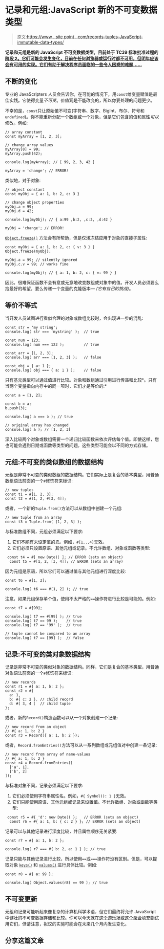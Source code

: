 # 记录和元组:JavaScript 新的不可变数据类型

> 原文:[https://www . site point . com/records-tuples-JavaScript-immutable-data-types/](https://www.sitepoint.com/records-tuples-javascript-immutable-data-types/)

**记录和元组是新的 JavaScript 不可变数据类型，目前处于 TC39 标准批准过程的[阶段 2。它们可能会发生变化，目前在任何浏览器或运行时都不可用，但明年应该会有可用的实现。它们有助于解决程序员面临的一些令人困惑的难题……](https://github.com/tc39/proposal-record-tuple)**

## 不断的变化

专业的 JavaScripters 人员会告诉你，在可能的情况下，用`const`给变量赋值是最佳实践。它使得变量*不可变*。价值观是不能改变的，所以你要处理的问题更少。

不幸的是，`const`只让原始值不可变(字符串、数字、BigInt、布尔、符号和`undefined`)。你不能重新分配一个数组或一个对象，但是它们包含的值和属性*可以*修改。例如:

```
// array constant
const myArray = [1, 2, 3];

// change array values
myArray[0] = 99;
myArray.push(42);

console.log(myArray); // [ 99, 2, 3, 42 ]

myArray = 'change'; // ERROR! 
```

类似地，对于对象:

```
// object constant
const myObj = { a: 1, b: 2, c: 3 }

// change object properties
myObj.a = 99;
myObj.d = 42;

console.log(myObj); // { a:99 ,b:2, ,c:3, ,d:42 }

myObj = 'change'; // ERROR! 
```

[`Object.freeze()`](https://developer.mozilla.org/Web/JavaScript/Reference/Global_Objects/Object/freeze) 方法会有所帮助，但是仅浅冻结应用于对象的直接子属性:

```
const myObj = { a: 1, b: 2, c: { v: 3 } }
Object.freeze(myObj);

myObj.a = 99; // silently ignored
myObj.c.v = 99; // works fine

console.log(myObj); // { a: 1, b: 2, c: { v: 99 } } 
```

因此，很难保证函数不会有意或无意地改变数组或对象中的值。开发人员必须要么抱最好的希望，要么传递一个变量的克隆版本— *(它有自己的挑战)*。

## 等价不等式

当开发人员试图进行看似合理的对象或数组比较时，会出现进一步的混乱:

```
const str = 'my string';
console.log( str === 'mystring' );  // true

const num = 123;
console.log( num === 123 );         // true

const arr = [1, 2, 3];
console.log( arr === [1, 2, 3] );   // false

const obj = { a: 1 };
console.log( obj === { a: 1 } );    // false 
```

只有基元类型可以通过值进行比较。对象和数组通过引用进行传递和比较*。只有当两个变量指向内存中的同一项时，它们才是等价的:*

```
const a = [1, 2];

const b = a;
b.push(3);

console.log( a === b ); // true

// original array has changed
console.log( a ); // [1, 2, 3] 
```

深入比较两个对象或数组需要一个递归比较函数来依次评估每个值。即使这样，您也可能会遇到日期或函数等类型的问题，这些类型可能会以不同的方式存储。

## 元组:不可变的类似数组的数据结构

元组是非常不可变的类似数组的数据结构。它们实际上是复合的基本类型，用普通数组语法前面的一个`#`修饰符来标识:

```
// new tuples
const t1 = #[1, 2, 3];
const t2 = #[1, 2, #[3, 4]]; 
```

或者，一个新的`Tuple.from()`方法可以从数组中创建一个元组:

```
// new tuple from an array
const t3 = Tuple.from( [1, 2, 3] ); 
```

与标准数组不同，元组必须满足以下要求:

1.  它们不能有未设定值的*孔*。例如，`#[1,,,4]`无效。
2.  它们必须只设置原语、其他元组或记录。不允许数组、对象或函数等类型:

```
 const t4 = #[ new Date() ]; // ERROR (sets an object)
  const t5 = #[1, 2, [3, 4]]; // ERROR (sets an array) 
```

因为元组是原语，所以它们可以通过值与其他元组进行深度比较:

```
const t6 = #[1, 2];

console.log( t6 === #[1, 2] ); // true 
```

注意，如果元组保存单个值，使用不太严格的`==`操作符进行比较是可能的。例如:

```
const t7 = #[99];

console.log( t7 == #[99] ); // true
console.log( t7 == 99 );    // true
console.log( t7 == '99' );  // true

// tuple cannot be compared to an array
console.log( t7 == [99] );  // false 
```

## 记录:不可变的类对象数据结构

记录是非常不可变的类似对象的数据结构。同样，它们是复合的基本类型，用普通对象语法前面的一个`#`修饰符来标识:

```
// new records
const r1 = #{ a: 1, b: 2 };
const r2 = #{
  a: 1,
  b: #{ c: 2 }, // child record
  d: #[ 3, 4 ]  // child tuple
}; 
```

或者，新的`Record()`构造函数可以从一个对象创建一个记录:

```
// new record from an object
// #{ a: 1, b: 2 }
const r3 = Record({ a: 1, b: 2 }); 
```

或者，`Record.fromEntries()`方法可以从一系列数组或元组值对中创建一条记录:

```
// new record from array of name-values
// #{ a: 1, b: 2 }
const r4 = Record.fromEntries([
  ['a', 1],
  ['b', 2]
]); 
```

与标准对象不同，记录必须满足以下要求:

1.  它们必须使用字符串属性名。例如，`#{ Symbol(): 1 }`无效。
2.  它们只能使用原语、其他元组或记录来设置值。不允许数组、对象或函数等类型:

```
 const r5 = #{ 'd': new Date() };   // ERROR (sets an object)
  const r6 = #{ a: 1, b: { c: 2 } }; // ERROR (sets an object) 
```

记录可以与其他记录进行深度比较，并且属性顺序无关紧要:

```
const r7 = #{ a: 1, b: 2 };

console.log( r7 === #{ b: 2, a: 1 } ); // true 
```

记录只能与其他记录进行比较，所以使用`==`或`===`操作符没有区别。但是，可以提取对象 [`keys()`](https://developer.mozilla.org/Web/JavaScript/Reference/Global_Objects/Object/keys) 和 [`values()`](https://developer.mozilla.org/Web/JavaScript/Reference/Global_Objects/Object/values) 进行具体比较。例如:

```
const r8 = #{ a: 99 };

console.log( Object.values(r8) == 99 ); // true 
```

## 不可变更新

元组和记录可能听起来像复杂的计算机科学术语，但它们最终将允许 JavaScript 中健壮的不可变数据存储和比较。你可以今天就在[这个游乐场](https://rickbutton.github.io/record-tuple-playground/)或[这个聚合填充物](https://github.com/bloomberg/record-tuple-polyfill)试用它们，但请注意，拟议的实施可能会在未来几个月内发生变化。

## 分享这篇文章